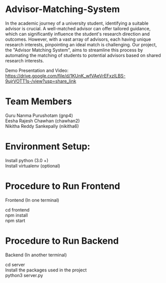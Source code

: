 # Advisor-Matching-System

In the academic journey of a university student, identifying a suitable advisor is crucial. A well-matched advisor can offer tailored guidance, which can significantly influence the student's research direction and outcomes. However, with a vast array of advisors, each having unique research interests, pinpointing an ideal match is challenging. Our project, the "Advisor Matching System", aims to streamline this process by automating the matching of students to potential advisors based on shared research interests.

Demo Presentation and Video: https://drive.google.com/file/d/1KUnK_wfVAeVrEFxzILBS-9ujrVOTT1s-/view?usp=share_link

# Team Members

Guru Nanma Purushotam (gnp4)  
Eesha Rajesh Chawhan (chawhan2)  
Nikitha Reddy Sankepally (nikitha6)

# Environment Setup:

Install python (3.0 +)  
Install virtualenv (optional)

# Procedure to Run Frontend

Frontend (In one terminal)

cd frontend  
npm install  
npm start  
    
# Procedure to Run Backend

Backend (In another terminal)

cd server  
Install the packages used in the project   
python3 server.py  
